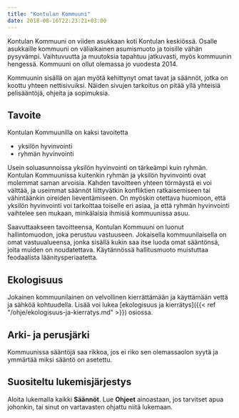 ```yaml
---
title: "Kontulan Kommuuni"
date: 2018-08-16T22:23:21+03:00
---
```

Kontulan Kommuuni on viiden asukkaan koti Kontulan keskiössä. Osalle asukkaille kommuuni on väliaikainen asumismuoto ja toisille vähän pysyvämpi. Vaihtuvuutta ja muutoksia tapahtuu jatkuvasti, myös kommuunin hengessä. Kommuuni on ollut olemassa jo vuodesta 2014.

Kommuunin sisällä on ajan myötä kehittynyt omat tavat ja säännöt, jotka on koottu yhteen nettisivuiksi. Näiden sivujen tarkoitus on pitää yllä yhteisiä pelisääntöjä, ohjeita ja sopimuksia.

## Tavoite
Kontulan Kommuunilla on kaksi tavoitetta

  - yksilön hyvinvointi
  - ryhmän hyvinvointi

Usein soluasunnoissa yksilön hyvinvointi on tärkeämpi kuin ryhmän. Kontulan Kommuunissa kuitenkin ryhmän ja yksilön hyvinvointi ovat molemmat saman arvoisia. Kahden tavoitteen yhteen törmäystä ei voi välttää, ja useimmat säännöt liittyvätkin konfliktien ratkaisemiseen tai vähintäänkin oireiden lieventämiseen. On myöskin otettava huomioon, että yksilön hyvinvointi voi tarkoittaa toiselle eri asiaa, ja että ryhmän hyvinvointi vaihtelee sen mukaan, minkälaisia ihmisiä kommuunissa asuu.

Saavuttaakseen tavoitteensa, Kontulan Kommuuni on luonut hallintomuodon, joka perustuu vastuuseen. Jokaisella kommuunilaisella on omat vastuualueensa, jonka sisällä kukin saa itse luoda omat sääntönsä, joita muiden on noudatettava. Käytännössä hallitusmuoto muistuttaa feodaalista läänitysperiaatetta.

## Ekologisuus
Jokainen kommuunilainen on velvollinen kierrättämään ja käyttämään vettä ja sähköä kohtuudella. Lisää voi lukea [ekologisuus ja kierrätys]({{< ref "/ohje/ekologisuus-ja-kierratys.md" >}}) osiossa.

## Arki- ja perusjärki
Kommuunissa sääntöjä saa rikkoa, jos ei riko sen olemassaolon syytä ja ymmärtää miksi sääntö on asetettu.

## Suositeltu lukemisjärjestys
Aloita lukemalla kaikki **Säännöt**. Lue **Ohjeet** ainoastaan, jos tarvitset apua johonkin, tai sinut on vartavasten ohjattu niitä lukemaan.
